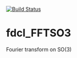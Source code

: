 [![Build Status](https://travis-ci.org/fdcl-gwu/fdcl_FFTSO3.svg?branch=master)](https://travis-ci.org/fdcl-gwu/fdcl_FFTSO3)

# fdcl_FFTSO3

Fourier transform on SO(3)
